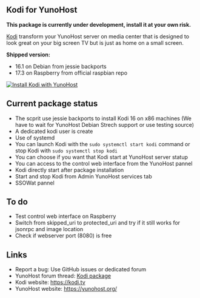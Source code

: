 Kodi for YunoHost
---------------------

**This package is currently under development, install it at your own risk.**

[Kodi](https://kodi.tv) transform your YunoHost server on media center that is designed to look great on your big screen TV but is just as home on a small screen.

**Shipped version:**
* 16.1 on Debian from jessie backports
* 17.3 on Raspberry from official raspbian repo

[![Install Kodi with YunoHost](https://install-app.yunohost.org/install-with-yunohost.png)](https://install-app.yunohost.org/?app=kodi)

## Current package status
* The scprit use jessie backports to install Kodi 16 on x86 machines (We have to wait for YunoHost Debian Strech support or use testing source)
* A dedicated kodi user is create
* Use of systemd
* You can launch Kodi with the ```sudo systemctl start kodi``` command or stop Kodi with ```sudo systemctl stop kodi```
* You can choose if you want that Kodi start at YunoHost server statup
* You can access to the control web interface from the YunoHost pannel
* Kodi directly start after package installation
* Start and stop Kodi from Admin YunoHost services tab
* SSOWat pannel

## To do
* Test control web interface on Raspberry
* Switch from skipped_uri to protected_uri and try if it still works for jsonrpc and image location
* Check if webserver port (8080) is free

## Links

 * Report a bug: Use GitHub issues or dedicated forum
 * YunoHost forum thread: [Kodi package](https://forum.yunohost.org/t/kodi-package-yunohost-as-a-media-center/3561/17)
 * Kodi website: https://kodi.tv
 * YunoHost website: https://yunohost.org/